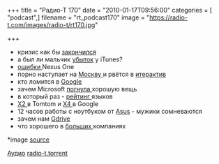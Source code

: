 +++
title = "Радио-Т 170"
date = "2010-01-17T09:56:00"
categories = [ "podcast",]
filename = "rt_podcast170"
image = "https://radio-t.com/images/radio-t/rt170.jpg"

+++

- кризис как бы [закончился](http://cnews.ru/news/top/index.shtml?2010/01/14/376091)
- а был ли мальчик [убыток](http://business.compulenta.ru/495153/) у iTunes?
- [ошибки ](http://cnews.ru/news/line/index.shtml?2010/01/14/376159)Nexus One
- порно наступает на [Москву ](http://www.securitylab.ru/news/389815.php)и рвётся в [итерактив](http://culture.compulenta.ru/493418/)
- кто ломится в [Google](http://soft.compulenta.ru/495139/)
- зачем Microsoft [погнула ](http://hitech.tomsk.ru/newshardware/14043-microsoft-arc-zachem-klaviatura-stala-dugojj.html)хорошую вещь
- в который раз - [рейтинг ](http://www.opennet.ru/opennews/art.shtml?num=24970)языков
- [Х2 ](http://www.opennet.ru/opennews/art.shtml?num=25001)в Tomtom и [Х4 ](http://habrahabr.ru/blogs/hi/80861/)в Google
- 12 часов работы с ноутбуком от [Asus](http://www.mobile-review.com/fullnews/main/2010/January/12.shtml#27793) - мужики сомневаются
- зачем нам [Gdrive](http://habrahabr.ru/blogs/google/80591/)
- что хорошего в [больших ](http://vasilrem.com/blog/software-development/3-reasons-to-stay-in-a-big-company/)компаниях


*image [source](http://www.freedigitalphotos.net/images/Fruit_g104-Beautiful_Woman_Eating_A_Strawberry_p6972.html)

[Аудио](http://archive.rucast.net/radio-t/media/rt_podcast170.mp3)
[radio-t.torrent](http://www.radio-t.com/torrents/rt_podcast170.mp3.torrent)
<audio src="http://archive.rucast.net/radio-t/media/rt_podcast170.mp3" preload="none"></audio>